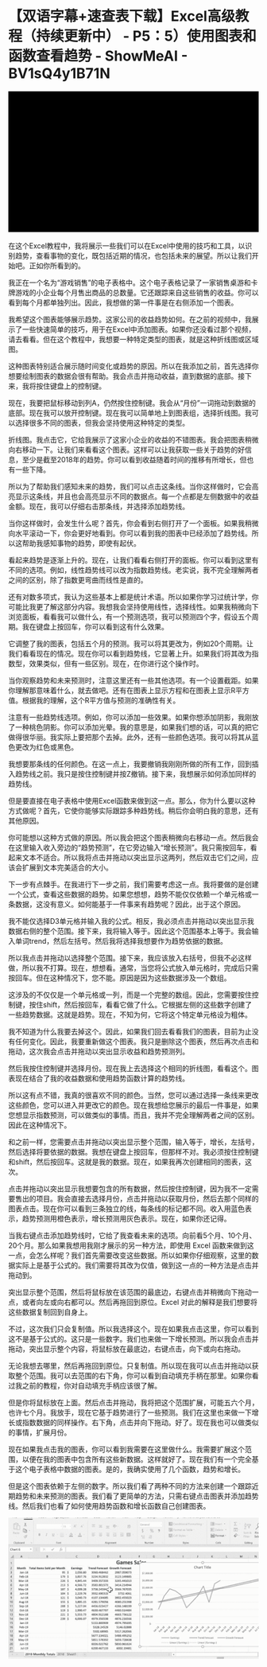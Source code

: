# 【双语字幕+速查表下载】Excel高级教程（持续更新中） - P5：5）使用图表和函数查看趋势 - ShowMeAI - BV1sQ4y1B71N

![](img/6f94988ac1ec7f7bea83a29d6815993a_0.png)

在这个Excel教程中，我将展示一些我们可以在Excel中使用的技巧和工具，以识别趋势，查看事物的变化，既包括近期的情况，也包括未来的展望。所以让我们开始吧。正如你所看到的。

我正在一个名为“游戏销售”的电子表格中。这个电子表格记录了一家销售桌游和卡牌游戏的小企业每个月售出商品的总数量。它还跟踪来自这些销售的收益。你可以看到每个月都单独列出。因此，我想做的第一件事是在右侧添加一个图表。

我希望这个图表能够展示趋势。这家公司的收益趋势如何。在之前的视频中，我展示了一些快速简单的技巧，用于在Excel中添加图表。如果你还没看过那个视频，请去看看。但在这个教程中，我想要一种特定类型的图表，就是这种折线图或区域图。

这种图表特别适合展示随时间变化或趋势的原因。所以在我添加之前，首先选择你想要绘制图表的数据会很有帮助。我会点击并拖动收益，直到数据的底部。接下来，我将按住键盘上的控制键。

现在，我要把鼠标移动到列A，仍然按住控制键。我会从“月份”一词拖动到数据的底部。现在我可以放开控制键。现在我可以简单地上到图表组，选择折线图。我可以选择很多不同的图表，但我会坚持使用这种特定的类型。

折线图。我点击它，它给我展示了这家小企业的收益的不错图表。我会把图表稍微向右移动一下。让我们来看看这个图表。这样可以让我获取一些关于趋势的好信息，至少是截至2018年的趋势。你可以看到收益随着时间的推移有所增长，但也有一些下降。

所以为了帮助我们感知未来的趋势，我们可以点击这条线。当你这样做时，它会高亮显示这条线，并且也会高亮显示不同的数据点。每一个点都是左侧数据中的收益金额。现在，我可以仔细右击那条线，并选择添加趋势线。

当你这样做时，会发生什么呢？首先，你会看到右侧打开了一个面板。如果我稍微向水平滚动一下，你会更好地看到。你可以看到我的图表中已经添加了趋势线。所以这帮助我感知事物的趋势，即使有起伏。

看起来趋势是逐渐上升的。现在，让我们看看右侧打开的面板。你可以看到这里有不同的选项。例如，线性趋势线可以改为指数趋势线。老实说，我不完全理解两者之间的区别，除了指数更弯曲而线性是直的。

还有对数多项式，我认为这些基本上都是统计术语。所以如果你学习过统计学，你可能比我更了解这部分内容。我想我会坚持使用线性，选择线性。如果我稍微向下浏览面板，看看我可以做什么，有一个预测选项，我可以预测四个字，假设五个周期。我在键盘上按回车，你可以看到这有什么效果。

它调整了我的图表，包括五个月的预测。我可以将其更改为，例如20个周期。让我们看看现在的情况。现在你可以看到趋势线，它显著上升。如果我们将其改为指数型，效果类似，但有一些区别。现在，在你进行这个操作时。

当你观察趋势和未来预测时，注意这里还有一些其他选项。有一个设置截距。如果你理解那意味着什么，就去做吧。还有在图表上显示方程和在图表上显示R平方值。根据我的理解，这个R平方值与预测的准确性有关。

注意有一些趋势线选项。例如，你可以添加一些效果。如果你想添加阴影，我刚放了一种桃色阴影。你可以添加光晕。我的意思是，如果我们想的话，可以真的把它做得很华丽。我实际上要把那个去掉。此外，还有一些颜色选项。我可以将其从蓝色更改为红色或黑色。

我想要那条线的任何颜色。在这一点上，我要撤销我刚刚所做的所有工作，回到插入趋势线之前。我只是按住控制键并按Z撤销。接下来，我想展示如何添加同样的趋势线。

但是要直接在电子表格中使用Excel函数来做到这一点。那么，你为什么要以这种方式做呢？首先，它使你能够实际跟踪多种趋势线。稍后你会明白我的意思，还有其他原因。

你可能想以这种方式做的原因。所以我会把这个图表稍微向右移动一点。然后我会在这里输入收入旁边的“趋势预测”，在它旁边输入“增长预测”。我只需按回车，看起来文本不适合。所以我将点击并拖动以突出显示这两列，然后双击它们之间，应该会扩展到文本完美适合的大小。

下一步有点棘手。在我进行下一步之前，我们需要考虑这一点。我将要做的是创建一个公式，查看这些数据的趋势。如果您想想，趋势不能仅仅依赖一个单元格或一条数据，这没有意义。如何能基于一件事来有趋势呢？因此，出于这个原因。

我不能仅选择D3单元格并输入我的公式。相反，我必须点击并拖动以突出显示我数据右侧的整个范围。接下来，我将输入等于。因此这个范围基本上等于。我会输入单词trend，然后左括号。然后我将选择我想要作为趋势依据的数据。

所以我点击并拖动以选择整个范围。接下来，我应该放入右括号，但我不必这样做，所以我不打算。现在，想想看。通常，当您将公式放入单元格时，完成后只需按回车。但在这种情况下，您不能。原因是因为这些数据涉及一个数组。

这涉及的不仅仅是一个单元格或一列，而是一个完整的数组。因此，您需要按住控制键，按住shift，然后按回车，看看它做了什么。它根据左侧的这些数字创建了一些趋势数据。这就是趋势。现在，不知为何，它将这个特定单元格设为粗体。

我不知道为什么我要去掉这个。因此，如果我们回去看看我们的图表，目前为止没有任何变化。因此，我要重新做这个图表。我只是删除这个图表，然后再次点击和拖动，这次我会点击并拖动以突出显示收益和趋势预测列。

然后我按住控制键并选择月份。现在我上去选择这个相同的折线图，看看这个。图表现在结合了我的收益数据和使用趋势函数计算的趋势线。

所以这有点不错，我真的很喜欢不同的颜色。当然，您可以通过选择一条线来更改这些颜色，您可以进入并更改它的颜色。现在我想给您展示的最后一件事是，如果您想显示指数预测，可以做类似的事情。而且，我并不完全理解两者之间的区别。因此在这种情况下。

和之前一样，您需要点击并拖动以突出显示整个范围，输入等于，增长，左括号，然后选择将要依据的数据。我想在键盘上按回车，但那样不对。我必须按住控制键和shift，然后按回车。这就是我的数据。现在，如果我再次创建相同的图表，这次。

点击并拖动以突出显示我想要包含的所有数据，然后按住控制键，因为我不一定需要售出的项目。我会直接去选择月份，点击并拖动以获取月份，然后去那个同样的图表点击。现在你可以看到三条独立的线，每条线的标记都不同。收入用蓝色表示，趋势预测用橙色表示，增长预测用灰色表示。现在，如果你还记得。

当我右键点击添加趋势线时，它给了我查看未来的选项。向前看5个月、10个月、20个月。那么如果我想用我刚才展示的另一种方法，即使用 Excel 函数来做到这一点，会怎么样呢？我们首先需要改变这些数据。所以如果你仔细观察，这里的数据实际上是基于公式的。我们需要将其改为仅值，做到这一点的一种方法是点击并拖动到。

突出显示整个范围，然后将鼠标放在该范围的最底边，右键点击并稍微向下拖动一点，或者向左或向右都可以。然后再拖回到原位。Excel 对此的解释是我们想要将这些数据复制回到自身上。

不过，这次我们只会复制值。所以我选择这个。现在如果我点击这里，你可以看到这不是基于公式的。这只是一些数字。我们也来做一下增长预测。所以我会点击并拖动，突出显示整个内容，将鼠标放在最底边，右键点击，向下或向右拖动。

无论我想去哪里，然后再拖回到原位。只复制值。所以现在我可以点击并拖动以获取整个范围。我可以去范围的右下角，你可以看到自动填充手柄在那里。如果你看过我之前的教程，你对自动填充手柄应该很了解。

但是你将鼠标放在上面。然后点击并拖动，我将把这个范围扩展，可能五六个月，也许七个月。我放手，现在它基于趋势进行了一些预测。我们在这里也来做一下增长或指数数据的同样操作。右下角，点击并向下拖动。好了。现在我也可以做类似的事情，扩展月份。

现在如果我点击我的图表，你可以看到我需要在这里做什么。我需要扩展这个范围，以便在我的图表中包含所有这些新数据。这样就好了。现在我们有一个完全基于这个电子表格中数据的图表。是的，我确实使用了几个函数，趋势和增长。

但是这个图表依赖于左侧的数字。所以我们看了两种不同的方法来创建一个跟踪近期趋势和未来预测的图表。我们看了更简单的方法，只需右键点击图表并添加趋势线。然后我们也看了如何使用趋势函数和增长函数自己创建图表。

![](img/6f94988ac1ec7f7bea83a29d6815993a_2.png)

